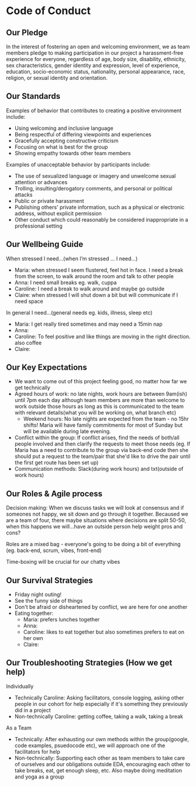 # Code of Conduct

## Our Pledge
In the interest of fostering an open and welcoming environment, we as team members pledge to making participation in our project a harassment-free experience for everyone, regardless of age, body size, disability, ethnicity, sex characteristics, gender identity and expression, level of experience, education, socio-economic status, nationality, personal appearance, race, religion, or sexual identity and orientation.

## Our Standards
Examples of behavior that contributes to creating a positive environment include:

- Using welcoming and inclusive language
- Being respectful of differing viewpoints and experiences
- Gracefully accepting constructive criticism
- Focusing on what is best for the group
- Showing empathy towards other team members

Examples of unacceptable behavior by participants include:

- The use of sexualized language or imagery and unwelcome sexual attention or advances
- Trolling, insulting/derogatory comments, and personal or political attacks
- Public or private harassment
- Publishing others' private information, such as a physical or electronic address, without explicit permission
- Other conduct which could reasonably be considered inappropriate in a professional setting

## Our Wellbeing Guide
When stressed I need...(when I’m stressed ... I need...)
- Maria: when stressed I seem flustered, feel hot in face. I need a break from the screen, to walk around the room and talk to other people
- Anna: I need small breaks eg. walk, cuppa
- Caroline: I need a break to walk around and maybe go outside
- Claire: when stressed I will shut down a bit but will communicate if I need space

In general I need...(general needs eg. kids, illness, sleep etc)
- Maria: I get really tired sometimes and may need a 15min nap
- Anna: 
- Caroline: To feel positive and like things are moving in the right direction. also coffee
- Claire:

## Our Key Expectations
- We want to come out of this project feeling good, no matter how far we get technically
- Agreed hours of work: no late nights, work hours are between 9am(ish) until 7pm each day although team members are more than welcome to work outside those hours as long as this is communicated to the team with relevant details(what you will be working on, what branch etc)
  - Weekend hours: No late nights are expected from the team - no 15hr shifts! Maria will have family commitments for most of Sunday but will be available during late evening.
- Conflict within the group: If conflict arises, find the needs of both/all people involved and then clarify the requests to meet those needs (eg. If Maria has a need to contribute to the group via back-end code then she should put a request to the team/pair that she'd like to drive the pair until the first get route has been set up)
- Communication methods: Slack(during work hours) and txt(outside of work hours)

## Our Roles & Agile process
Decision making: When we discuss tasks we will look at consensus and if someones not happy, we sit down and go through it together. Becaused we are a team of four, there maybe situations where decisions are split 50-50, when this happens we will...have an outside person help weight pros and cons?

Roles are a mixed bag - everyone's going to be doing a bit of everything (eg. back-end, scrum, vibes, front-end)

Time-boxing will be crucial for our chatty vibes

## Our Survival Strategies
- Friday night outing!
- See the funny side of things
- Don't be afraid or disheartened by conflict, we are here for one another
- Eating together:
  - Maria: prefers lunches together
  - Anna:
  - Caroline: likes to eat together but also sometimes prefers to eat on her own
  - Claire:

## Our Troubleshooting Strategies (How we get help)
Individually
- Technically
Caroline: Asking facilitators, console logging, asking other people in our cohort for help especially if it's something they previously did in a project
- Non-technically
Caroline: getting coffee, taking a walk, taking a break

As a Team
- Technically: After exhausting our own methods within the group(google, code examples, psuedocode etc), we will approach one of the facilitators for help
- Non-technically: Supporting each other as team members to take care of ourselves and our obligations outside EDA, encouraging each other to take breaks, eat, get enough sleep, etc. Also maybe doing meditation and yoga as a group

